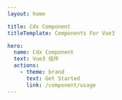 ```yaml
---
layout: home

title: Cdx Component
titleTemplate: Components For Vue3

hero:
  name: Cdx Component
  text: Vue3 组件
  actions:
    - theme: brand
      text: Get Started
      link: /component/usage
---
```


